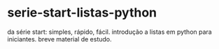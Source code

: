 # serie-start-listas-python
da série start: simples, rápido, fácil. introdução a listas em python para iniciantes. breve material de estudo.
